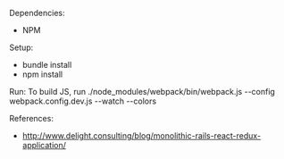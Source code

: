 Dependencies:
- NPM

Setup:
- bundle install
- npm install

Run:
To build JS, run ./node_modules/webpack/bin/webpack.js --config webpack.config.dev.js --watch --colors

References:
- http://www.delight.consulting/blog/monolithic-rails-react-redux-application/